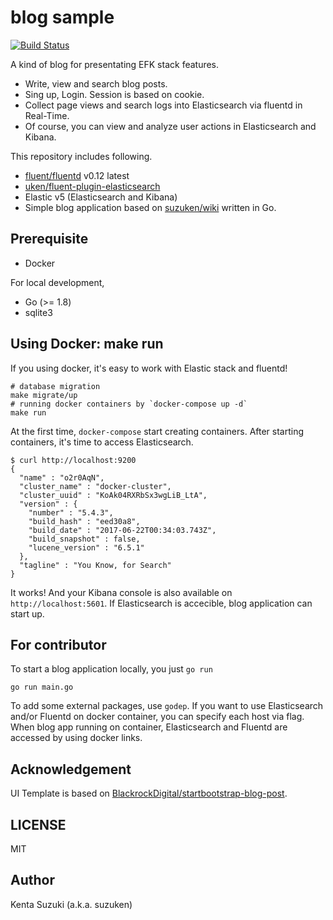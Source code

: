# blog sample

[![Build Status](https://travis-ci.org/efkbook/blog-sample.svg?branch=master)](https://travis-ci.org/efkbook/blog-sample)

A kind of blog for presentating EFK stack features.

* Write, view and search blog posts.
* Sing up, Login. Session is based on cookie.
* Collect page views and search logs into Elasticsearch via fluentd in Real-Time.
* Of course, you can view and analyze user actions in Elasticsearch and Kibana.

This repository includes following.

* [fluent/fluentd](https://github.com/fluent/fluentd) v0.12 latest
* [uken/fluent-plugin-elasticsearch](https://github.com/uken/fluent-plugin-elasticsearch)
* Elastic v5 (Elasticsearch and Kibana)
* Simple blog application based on [suzuken/wiki](https://github.com/suzuken/wiki) written in Go.

## Prerequisite

* Docker

For local development,

* Go (>= 1.8)
* sqlite3

## Using Docker: make run

If you using docker, it's easy to work with Elastic stack and fluentd!

    # database migration
    make migrate/up
    # running docker containers by `docker-compose up -d`
    make run

At the first time, `docker-compose` start creating containers. After starting containers, it's time to access Elasticsearch.

    $ curl http://localhost:9200
    {
      "name" : "o2r0AqN",
      "cluster_name" : "docker-cluster",
      "cluster_uuid" : "KoAk04RXRbSx3wgLiB_LtA",
      "version" : {
        "number" : "5.4.3",
        "build_hash" : "eed30a8",
        "build_date" : "2017-06-22T00:34:03.743Z",
        "build_snapshot" : false,
        "lucene_version" : "6.5.1"
      },
      "tagline" : "You Know, for Search"
    }

It works! And your Kibana console is also available on `http://localhost:5601`. If Elasticsearch is accecible, blog application can start up.

## For contributor

To start a blog application locally, you just `go run`

    go run main.go

To add some external packages, use `godep`. If you want to use Elasticsearch and/or Fluentd on docker container, you can specify each host via flag. When blog app running on container, Elasticsearch and Fluentd are accessed by using docker links.

## Acknowledgement

UI Template is based on [BlackrockDigital/startbootstrap-blog-post](https://github.com/BlackrockDigital/startbootstrap-blog-post).

## LICENSE

MIT

## Author

Kenta Suzuki (a.k.a. suzuken)
